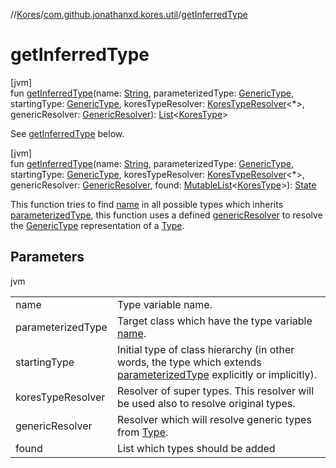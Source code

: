 //[Kores](../../index.md)/[com.github.jonathanxd.kores.util](index.md)/[getInferredType](get-inferred-type.md)

# getInferredType

[jvm]\
fun [getInferredType](get-inferred-type.md)(name: [String](https://kotlinlang.org/api/latest/jvm/stdlib/kotlin/-string/index.html), parameterizedType: [GenericType](../com.github.jonathanxd.kores.type/-generic-type/index.md), startingType: [GenericType](../com.github.jonathanxd.kores.type/-generic-type/index.md), koresTypeResolver: [KoresTypeResolver](../com.github.jonathanxd.kores.type/-kores-type-resolver/index.md)<*>, genericResolver: [GenericResolver](-generic-resolver/index.md)): [List](https://kotlinlang.org/api/latest/jvm/stdlib/kotlin.collections/-list/index.html)<[KoresType](../com.github.jonathanxd.kores.type/-kores-type/index.md)>

See [getInferredType](get-inferred-type.md) below.

[jvm]\
fun [getInferredType](get-inferred-type.md)(name: [String](https://kotlinlang.org/api/latest/jvm/stdlib/kotlin/-string/index.html), parameterizedType: [GenericType](../com.github.jonathanxd.kores.type/-generic-type/index.md), startingType: [GenericType](../com.github.jonathanxd.kores.type/-generic-type/index.md), koresTypeResolver: [KoresTypeResolver](../com.github.jonathanxd.kores.type/-kores-type-resolver/index.md)<*>, genericResolver: [GenericResolver](-generic-resolver/index.md), found: [MutableList](https://kotlinlang.org/api/latest/jvm/stdlib/kotlin.collections/-mutable-list/index.html)<[KoresType](../com.github.jonathanxd.kores.type/-kores-type/index.md)>): [State](-state/index.md)

This function tries to find [name](get-inferred-type.md) in all possible types which inherits [parameterizedType](get-inferred-type.md), this function uses a defined [genericResolver](get-inferred-type.md) to resolve the [GenericType](../com.github.jonathanxd.kores.type/-generic-type/index.md) representation of a [Type](https://docs.oracle.com/javase/8/docs/api/java/lang/reflect/Type.html).

## Parameters

jvm

| | |
|---|---|
| name | Type variable name. |
| parameterizedType | Target class which have the type variable [name](get-inferred-type.md). |
| startingType | Initial type of class hierarchy (in other words, the type which extends [parameterizedType](get-inferred-type.md) explicitly or implicitly). |
| koresTypeResolver | Resolver of super types. This resolver will be used also to resolve original types. |
| genericResolver | Resolver which will resolve generic types from [Type](https://docs.oracle.com/javase/8/docs/api/java/lang/reflect/Type.html). |
| found | List which types should be added |
